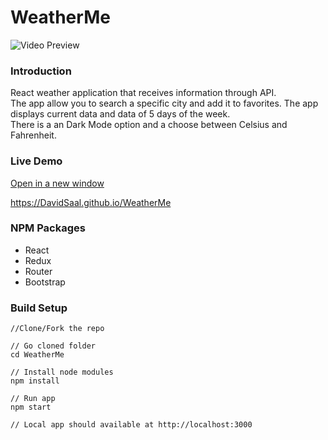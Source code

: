 # WeatherMe

<img src="assets/WeatherMe.gif" alt="Video Preview" />

### Introduction

React weather application that receives information through API.<br>
The app allow you to search a specific city and add it to favorites. The app displays current data and data of 5 days of the week.<br>
There is a an Dark Mode option and a choose between Celsius and Fahrenheit.

### Live Demo

<a href="test.html" onclick="return ! window.open(this.href);">Open in a new window</a>

<a href="https://DavidSaal.github.io/WeatherMe" target="_blank">https://DavidSaal.github.io/WeatherMe</a>

### NPM Packages

- React
- Redux
- Router
- Bootstrap

### Build Setup

```
//Clone/Fork the repo

// Go cloned folder
cd WeatherMe

// Install node modules
npm install

// Run app
npm start

// Local app should available at http://localhost:3000
```

